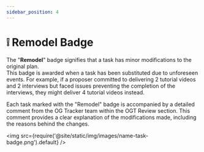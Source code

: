 ```yaml
---
sidebar_position: 4
---
```


# ❕ Remodel Badge

The "**Remodel**" badge signifies that a task has minor modifications to the original plan. <br/>
This badge is awarded when a task has been substituted due to unforeseen events. For example, if a proposer committed to delivering 2 tutorial videos and 2 interviews but faced issues preventing the completion of the interviews, they might deliver 4 tutorial videos instead.

Each task marked with the "Remodel" badge is accompanied by a detailed comment from the OG Tracker team within the OGT Review section. This comment provides a clear explanation of the modifications made, including the reasons behind the changes.

<img src={require('@site/static/img/images/name-task-badge.png').default} />